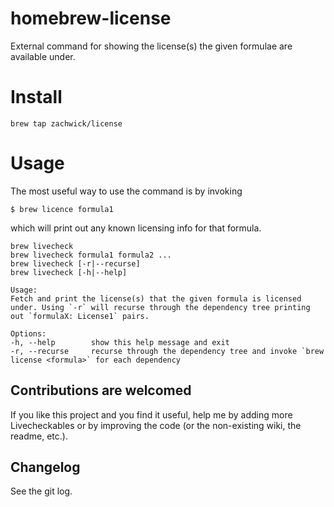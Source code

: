 homebrew-license
================
External command for showing the license(s) the given formulae are available under.

# Install
    brew tap zachwick/license

# Usage
The most useful way to use the command is by invoking

    $ brew licence formula1

which will print out any known licensing info for that formula.

```
brew livecheck
brew livecheck formula1 formula2 ...
brew livecheck [-r|--recurse]
brew livecheck [-h|--help]

Usage:
Fetch and print the license(s) that the given formula is licensed under. Using `-r` will recurse through the dependency tree printing out `formulaX: License1` pairs.

Options:
-h, --help        show this help message and exit
-r, --recurse     recurse through the dependency tree and invoke `brew license <formula>` for each dependency
```

## Contributions are welcomed
If you like this project and you find it useful, help me by adding more Livecheckables or by improving the code (or the non-existing wiki, the readme, etc.).

## Changelog
See the git log.













